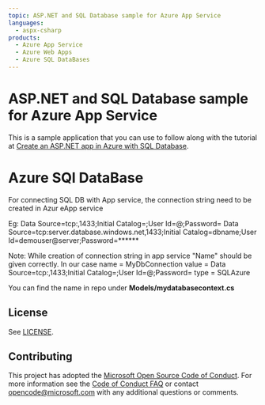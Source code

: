 ```yaml
---
topic: ASP.NET and SQL Database sample for Azure App Service
languages:
  - aspx-csharp
products:
  - Azure App Service
  - Azure Web Apps
  - Azure SQL DataBases
---
```


# ASP.NET and SQL Database sample for Azure App Service

This is a sample application that you can use to follow along with the tutorial at 
[Create an ASP.NET app in Azure with SQL Database](https://docs.microsoft.com/en-us/azure/app-service-web/app-service-web-tutorial-dotnet-sqldatabase/). 

# Azure SQl DataBase

For connecting SQL DB with App service, the connection string need to be created in Azur eApp service 

Eg:  Data Source=tcp:<Servername>,1433;Initial Catalog=<databasename>;User Id=<username>@<servername>;Password=<password>
     Data Source=tcp:server.database.windows.net,1433;Initial Catalog=dbname;User Id=demouser@server;Password=******

Note: While creation of connection string in app service "Name" should be given correctly. In our case
      name = MyDbConnection
      value = Data Source=tcp:<Servername>,1433;Initial Catalog=<databasename>;User Id=<username>@<servername>;Password=<password>
      type = SQLAzure
  
  You can find the name in repo under **Models/mydatabasecontext.cs**
## License

See [LICENSE](LICENSE).

## Contributing

This project has adopted the [Microsoft Open Source Code of Conduct](https://opensource.microsoft.com/codeofconduct/). For more information see the [Code of Conduct FAQ](https://opensource.microsoft.com/codeofconduct/faq/) or contact [opencode@microsoft.com](mailto:opencode@microsoft.com) with any additional questions or comments.
  
